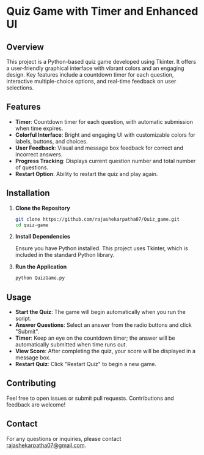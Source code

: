 # Quiz Game with Timer and Enhanced UI

## Overview

This project is a Python-based quiz game developed using Tkinter. It offers a user-friendly graphical interface with vibrant colors and an engaging design. Key features include a countdown timer for each question, interactive multiple-choice options, and real-time feedback on user selections.

## Features

- **Timer**: Countdown timer for each question, with automatic submission when time expires.
- **Colorful Interface**: Bright and engaging UI with customizable colors for labels, buttons, and choices.
- **User Feedback**: Visual and message box feedback for correct and incorrect answers.
- **Progress Tracking**: Displays current question number and total number of questions.
- **Restart Option**: Ability to restart the quiz and play again.

## Installation

1. **Clone the Repository**

   ```bash
   git clone https://github.com/rajashekarpatha07/Quiz_game.git
   cd quiz-game
   ```

2. **Install Dependencies**

   Ensure you have Python installed. This project uses Tkinter, which is included in the standard Python library.

3. **Run the Application**

   ```bash
   python QuizGame.py
   ```

## Usage

- **Start the Quiz**: The game will begin automatically when you run the script.
- **Answer Questions**: Select an answer from the radio buttons and click "Submit".
- **Timer**: Keep an eye on the countdown timer; the answer will be automatically submitted when time runs out.
- **View Score**: After completing the quiz, your score will be displayed in a message box.
- **Restart Quiz**: Click "Restart Quiz" to begin a new game.

## Contributing

Feel free to open issues or submit pull requests. Contributions and feedback are welcome!


## Contact

For any questions or inquiries, please contact [rajashekarpatha07@gmail.com](mailto:your-email@example.com).


